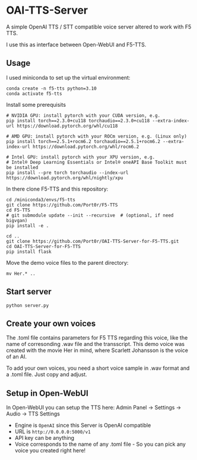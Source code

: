 # OAI-TTS-Server
A simple OpenAI TTS / STT compatible voice server altered to work with F5 TTS.

I use this as interface between Open-WebUI and F5-TTS.

## Usage
I used miniconda to set up the virtual environment:
```
conda create -n f5-tts python=3.10
conda activate f5-tts
```
Install some prerequisits
```
# NVIDIA GPU: install pytorch with your CUDA version, e.g.
pip install torch==2.3.0+cu118 torchaudio==2.3.0+cu118 --extra-index-url https://download.pytorch.org/whl/cu118

# AMD GPU: install pytorch with your ROCm version, e.g. (Linux only)
pip install torch==2.5.1+rocm6.2 torchaudio==2.5.1+rocm6.2 --extra-index-url https://download.pytorch.org/whl/rocm6.2

# Intel GPU: install pytorch with your XPU version, e.g.
# Intel® Deep Learning Essentials or Intel® oneAPI Base Toolkit must be installed
pip install --pre torch torchaudio --index-url https://download.pytorch.org/whl/nightly/xpu
```
In there clone F5-TTS and this repository:
```
cd /miniconda3/envs/f5-tts
git clone https://github.com/Port0r/F5-TTS
cd F5-TTS
# git submodule update --init --recursive  # (optional, if need bigvgan)
pip install -e .

cd ..
git clone https://github.com/Port0r/OAI-TTS-Server-for-F5-TTS.git
cd OAI-TTS-Server-for-F5-TTS
pip install flask
```
Move the demo voice files to the parent directory:
```
mv Her.* ..
```

## Start server
```
python server.py
```

## Create your own voices

The .toml file contains parameters for F5 TTS regarding this voice, like the name of corresonding .wav file and the transscript. This demo voice was created with the movie Her in mind, where Scarlett Johansson is the voice of an AI.

To add your own voices, you need a short voice sample in .wav format and a .toml file. Just copy and adjust.

## Setup in Open-WebUI

In Open-WebUI you can setup the TTS here: Admin Panel -> Settings -> Audio -> TTS Settings

* Engine is `OpenAI` since this Server is OpenAI compatible 
* URL is `http://0.0.0.0:5000/v1`
* API key can be anything
* Voice corresponds to the name of any .toml file - So you can pick any voice you created right here!
